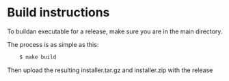 # Build instructions

To buildan executable for a release, make sure you are in the main directory.

The process is as simple as this:

```bash
    $ make build
```

Then upload the resulting installer.tar.gz and installer.zip with the release
